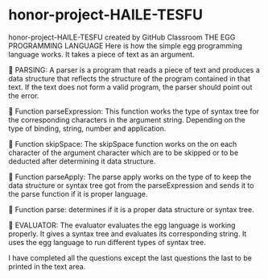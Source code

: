 # honor-project-HAILE-TESFU
honor-project-HAILE-TESFU created by GitHub Classroom
THE EGG PROGRAMMING LANGUAGE Here is how the simple egg programming language works. It takes a piece of text as an argument.

 PARSING: A parser is a program that reads a piece of text and produces a data structure that reflects the structure of the program contained in that text. If the text does not form a valid program, the parser should point out the error.

 Function parseExpression: This function works the type of syntax tree for the corresponding characters in the argument string. Depending on the type of binding, string, number and application.

 Function skipSpace: The skipSpace function works on the on each character of the argument character which are to be skipped or to be deducted after determining it data structure.

 Function parseApply: The parse apply works on the type of to keep the data structure or syntax tree got from the parseExpression and sends it to the parse function if it is proper language.

 Function parse: determines if it is a proper data structure or syntax tree.

 EVALUATOR: The evaluator evaluates the egg language is working properly. It gives a syntax tree and evaluates its corresponding string. It uses the egg language to run different types of syntax tree.

I have completed all the questions except the last questions the last to be printed in the text area.
